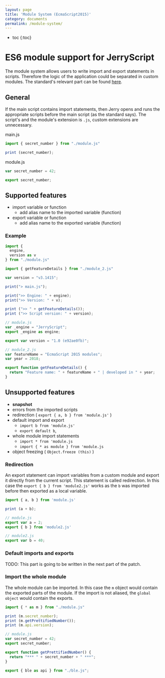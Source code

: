 ```yaml
---
layout: page
title: 'Module System (EcmaScript2015)'
category: documents
permalink: /module-system/
---
```


* toc
{:toc}

# ES6 module support for JerryScript

The module system allows users to write import and export statements in scripts. Therefore the logic of the application could be separated in custom modules.
The standard's relevant part can be found [here](https://www.ecma-international.org/ecma-262/6.0/#sec-modules).

## General

If the main script contains import statements, then Jerry opens and runs the appropriate scripts before the main script (as the standard says). The script's and the module's extension is `.js`, custom extensions are unnecessary.

main.js

```js
import { secret_number } from "./module.js"

print (secret_number);
```

module.js

```js
var secret_number = 42;

export secret_number;
```

## Supported features

* import variable or function
  * add alias name to the imported variable (function)
* export variable or function
  * add alias name to the exported variable (function)

### Example

```js
import {
  engine,
  version as v
} from "./module.js"

import { getFeatureDetails } from "./module_2.js"

var version = "v3.1415";

print("> main.js");

print(">> Engine: " + engine);
print(">> Version: " + v);

print (">> " + getFeatureDetails());
print (">> Script version: " + version);
```

```js
// module.js
var _engine = "JerryScript";
export _engine as engine;

export var version = "1.0 (e92ae0fb)";
```

```js
// module_2.js
var featureName = "EcmaScript 2015 modules";
var year = 2018;

export function getFeatureDetails() {
  return "Feature name: " + featureName + " | developed in " + year;
}
```

## Unsupported features

* **snapshot**
* errors from the imported scripts
* redirection ( `export { a, b } from 'module.js'` )
* default import and export
  * `import b from 'module.js'`
  * `export default b`,
* whole module import statements
  * `import * from 'module.js`
  * `import { * as module } from 'module.js`
* object freezing ( `Object.freeze (this)` )

### Redirection

An export statement can import variables from a custom module and export it directly from the current script. This statement is called redirection. In this case the `export { b } from 'module2.js'` works as the `b` was imported before then exported as a local variable.

```js
import { a, b } from 'module.js'

print (a + b);
```

```js
// module.js
export var a = 2;
export { b } from 'module2.js'
```

```js
// module2.js
export var b = 40;
```

### Default imports and exports

TODO: This part is going to be written in the next part of the patch.

### Import the whole module

The whole module can be imported. In this case the `m` object would contain the exported parts of the module. If the import is not aliased, the `global object` would contain the exports.

```js
import { * as m } from "./module.js"

print (m.secret_number);
print (m.getPrettifiedNumber());
print (m.api.version);
```

```js
// module.js
var secret_number = 42;
export secret_number;

export function getPrettifiedNumber() {
  return "*** " + secret_number + " ***";
}

export { ble as api } from "./ble.js";
```

